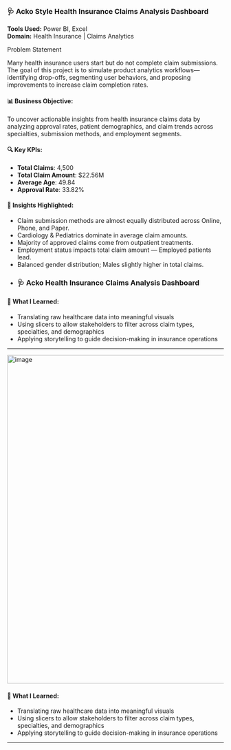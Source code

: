### 🩺 Acko Style Health Insurance Claims Analysis Dashboard

**Tools Used:** Power BI, Excel   
**Domain:** Health Insurance | Claims Analytics

Problem Statement

Many health insurance users start but do not complete claim submissions. The goal of this project is to simulate product analytics workflows—identifying drop-offs, segmenting user behaviors, and proposing improvements to increase claim completion rates.



#### 📊 Business Objective:
To uncover actionable insights from health insurance claims data by analyzing approval rates, patient demographics, and claim trends across specialties, submission methods, and employment segments.

#### 🔍 Key KPIs:
- **Total Claims**: 4,500  
- **Total Claim Amount**: $22.56M  
- **Average Age**: 49.84  
- **Approval Rate**: 33.82%

#### 📌 Insights Highlighted:
- Claim submission methods are almost equally distributed across Online, Phone, and Paper.
- Cardiology & Pediatrics dominate in average claim amounts.
- Majority of approved claims come from outpatient treatments.
- Employment status impacts total claim amount — Employed patients lead.
- Balanced gender distribution; Males slightly higher in total claims.
- ### 🩺 Acko Health Insurance Claims Analysis Dashboard



#### 🧠 What I Learned:
- Translating raw healthcare data into meaningful visuals
- Using slicers to allow stakeholders to filter across claim types, specialties, and demographics
- Applying storytelling to guide decision-making in insurance operations

---

<img width="1459" height="764" alt="image" src="https://github.com/user-attachments/assets/ff847fa4-8c97-4bb3-8239-8f67822bb2aa" />



#### 🧠 What I Learned:
- Translating raw healthcare data into meaningful visuals
- Using slicers to allow stakeholders to filter across claim types, specialties, and demographics
- Applying storytelling to guide decision-making in insurance operations

---

